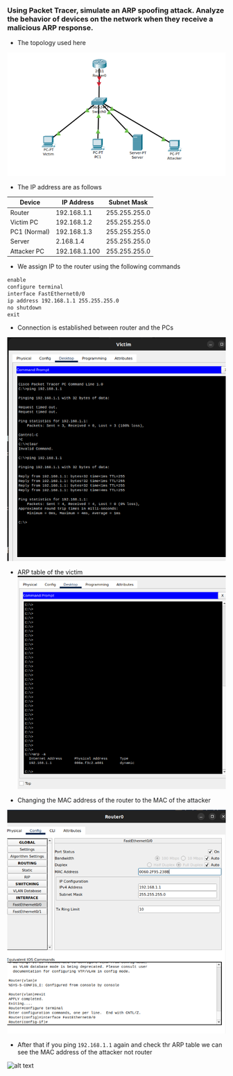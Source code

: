 ###  Using Packet Tracer, simulate an ARP spoofing attack. Analyze the behavior of devices on the network when they receive a malicious ARP response.


- The topology used here

![alt text](images/2_1.png)


- The IP address are as follows

| Device |IP Address      | Subnet Mask   |
|--------|----------------|---------------|
| Router |  192.168.1.1     | 255.255.255.0 |
| Victim PC |  192.168.1.2 | 255.255.255.0 |
| PC1 (Normal)| 192.168.1.3 | 255.255.255.0 |
| Server | 2.168.1.4 | 255.255.255.0 |
| Attacker PC  | 192.168.1.100 | 255.255.255.0 |

- We assign IP to the router using the following commands

```
enable
configure terminal
interface FastEthernet0/0
ip address 192.168.1.1 255.255.255.0
no shutdown
exit
```

- Connection is established between router and the PCs

![alt text](images/2_2.png)


- ARP table of the victim 
![alt text](images/2_3.png)


- Changing the MAC address of the router to the MAC of the attacker

![alt text](images/2_4.png)

- After that if you ping `192.168.1.1` again and check thr ARP table we can see the MAC address of the attacker not router

![alt text](image.png)


